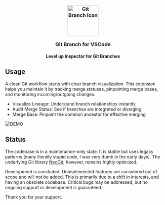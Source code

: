 <h3 align="center">
	<img src="https://raw.githubusercontent.com/wavim/vscode-git-branch/master/media/icon.png" width="100" alt="Git Branch Icon" />
	<p></p>
	Git Branch for VSCode
</h3>
<h4 align="center">Level up Inspector for Git Branches</h4>

## Usage

A clean Git workflow starts with clear branch visualization. This extension helps you maintain it by
tracking merge statuses, pinpointing merge bases, and monitoring incoming/outgoing changes.

- Visualize Lineage: Understand branch relationships instantly
- Audit Merge Status: See if branches are integrated or diverging
- Merge Base: Pinpoint the common ancestor for effective merging

![DEMO](https://github.com/wavim/vscode-git-branch/blob/master/media/demo.png?raw=true)

## Status

The codebase is in a maintenance-only state. It is stable but uses legacy patterns (many literally
stupid code, I was very dumb in the early days). The underlying Git library
[NeoGit](https://github.com/wavim/neogit), however, remains highly optimized.

Development is concluded. Unimplemented features are considered out of scope and will not be added.
This is primarily due to a shift in interests, and having an obsolete codebase. Critical bugs may be
addressed, but no ongoing support or development is guaranteed.

Thank you for your support.
